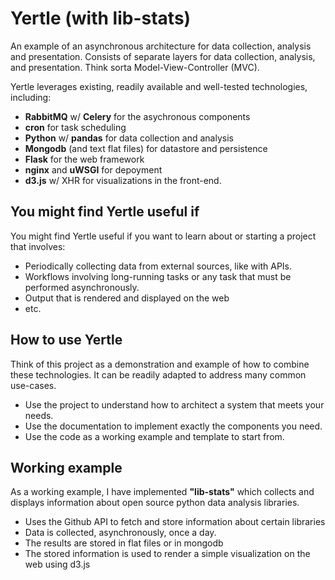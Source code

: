 # Yertle (with lib-stats)

An example of an asynchronous architecture for data collection, analysis and presentation. Consists of separate layers for data collection, analysis, and presentation. Think sorta Model-View-Controller (MVC). 

Yertle leverages existing, readily available and well-tested technologies, including: 
 * **RabbitMQ** w/ **Celery** for the asychronous components
 * **cron** for task scheduling
 * **Python** w/ **pandas** for data collection and analysis
 * **Mongodb** (and text flat files) for datastore and persistence
 * **Flask** for the web framework
 * **nginx** and **uWSGI** for depoyment
 * **d3.js** w/ XHR for visualizations in the front-end. 

## You might find Yertle useful if

You might find Yertle useful if you want to learn about or starting a project that involves: 

 * Periodically collecting data from external sources, like with APIs. 
 * Workflows involving long-running tasks or any task that must be performed asynchronously.
 * Output that is rendered and displayed on the web
 * etc. 

## How to use Yertle 

Think of this project as a demonstration and example of how to combine these technologies. It can be readily adapted to address many common use-cases. 

 * Use the project to understand how to architect a system that meets your needs. 
 * Use the documentation to implement exactly the components you need. 
 * Use the code as a working example and template to start from. 

## Working example

As a working example, I have implemented **"lib-stats"** which collects and displays information about open source python data analysis libraries. 

 * Uses the Github API to fetch and store information about certain libraries
 * Data is collected, asynchronously, once a day.
 * The results are stored in flat files or in mongodb
 * The stored information is used to render a simple visualization on the web using d3.js
